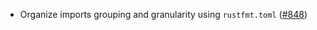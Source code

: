 - Organize imports grouping and granularity using `rustfmt.toml`
  ([#848](https://github.com/cosmos/ibc-rs/issues/848))
